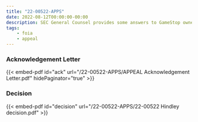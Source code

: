 ```yaml
---
title: "22-00522-APPS"
date: 2022-08-12T00:00:00-00:00
description: SEC General Counsel provides some answers to GameStop ownership questions.
tags:
    - foia
    - appeal
---
```


### Acknowledgement Letter

{{< embed-pdf id="ack" url="/22-00522-APPS/APPEAL Acknowledgement Letter.pdf" hidePaginator="true" >}}

### Decision

{{< embed-pdf id="decision" url="/22-00522-APPS/22-00522 Hindley decision.pdf" >}}
